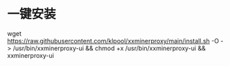 # 一键安装
wget https://raw.githubusercontent.com/klpool/xxminerproxy/main/install.sh -O -> /usr/bin/xxminerproxy-ui && chmod +x /usr/bin/xxminerproxy-ui && xxminerproxy-ui
